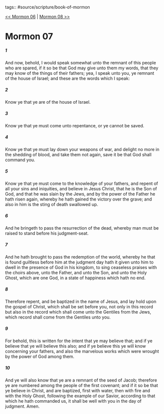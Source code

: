 tags:: #source/scripture/book-of-mormon

[<< Mormon 06](/Book_of_Mormon/13_Mormon/Mormon_06.md) | [Mormon 08 >>](/Book_of_Mormon/13_Mormon/Mormon_08.md)

# Mormon 07

##### 1

And now, behold, I would speak somewhat unto the remnant of this people who are spared, if it so be that God may give unto them my words, that they may know of the things of their fathers; yea, I speak unto you, ye remnant of the house of Israel; and these are the words which I speak:

##### 2

Know ye that ye are of the house of Israel.

##### 3

Know ye that ye must come unto repentance, or ye cannot be saved.

##### 4

Know ye that ye must lay down your weapons of war, and delight no more in the shedding of blood, and take them not again, save it be that God shall command you.

##### 5

Know ye that ye must come to the knowledge of your fathers, and repent of all your sins and iniquities, and believe in Jesus Christ, that he is the Son of God, and that he was slain by the Jews, and by the power of the Father he hath risen again, whereby he hath gained the victory over the grave; and also in him is the sting of death swallowed up.

##### 6

And he bringeth to pass the resurrection of the dead, whereby man must be raised to stand before his judgment-seat.

##### 7

And he hath brought to pass the redemption of the world, whereby he that is found guiltless before him at the judgment day hath it given unto him to dwell in the presence of God in his kingdom, to sing ceaseless praises with the choirs above, unto the Father, and unto the Son, and unto the Holy Ghost, which are one God, in a state of happiness which hath no end.

##### 8

Therefore repent, and be baptized in the name of Jesus, and lay hold upon the gospel of Christ, which shall be set before you, not only in this record but also in the record which shall come unto the Gentiles from the Jews, which record shall come from the Gentiles unto you.

##### 9

For behold, this is written for the intent that ye may believe that; and if ye believe that ye will believe this also; and if ye believe this ye will know concerning your fathers, and also the marvelous works which were wrought by the power of God among them.

##### 10

And ye will also know that ye are a remnant of the seed of Jacob; therefore ye are numbered among the people of the first covenant; and if it so be that ye believe in Christ, and are baptized, first with water, then with fire and with the Holy Ghost, following the example of our Savior, according to that which he hath commanded us, it shall be well with you in the day of judgment. Amen.

